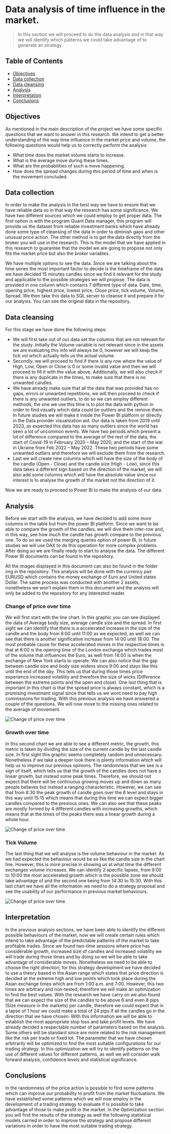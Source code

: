 # Data analysis of time influence in the market. 
> In this section we will proceed to do the data analysis and in that way we will identify which patterns we could take advantage of to generate an strategy. 

## Table of Contents
* [Objectives](#objectives)
* [Data collection](#data-collection)
* [Data cleansing](#data-cleansing)
* [Analysis](#analysis)
* [Interpretation](#interpretation)
* [Conclusions](#conclusions)

## Objectives
As mentioned in the main description of the project we have some specific questions that we want to answer in this research. We intend to get a better understanding of the way time influence in the market price and volume, the following questions would help us to correctly perform the analysis: 

- What time does the market volume starts to increase.
- What is the average move during these times.
- What are the probabilities of such a move happening.
- How does the spread changes during this period of time and when is the movement concluded.


## Data collection

In order to make the analysis in the best way we have to ensure that we have reliable data so in that way the research has some significance. We have two different sources which we could employ to get proper data. 
The first option is with the program Quant Data manager, this program will provide us the dataset from reliable investment banks which have already done some type of cleansing of the data in order to diminish gaps and other unusual price action. 
The other method is to get the data directly from the broker you will use in the research. This is the model that we have applied in this research to guarantee that the model we are going to propose not only fits the market price but also the broker variables. 

We have multiple options to see the data. Since we are talking about the time series the most important factor to decide is the timeframe of the data we have decided 15 minutes candles since we find it relevant for the study and applicable to the possible strategies we will propose. 
The data is provided in one column which contains 7 different type of data. Date, time, opening price, highest price, lowest price, Close price, tick volume, Volume, Spread. We then take this data to SQL server to cleanse it and prepare it for our analysis. You can see the original data in the repository. 

## Data cleansing

For this stage we have done the following steps:

- We will first take out of our data set the columns that are not relevant for the study. Initially the Volume variable is not relevant since in the assets we are evaluating this info will always be 0, however we will keep the tick vol which actually tells us the actual volume. 
- Secondly, we will proceed to find if there is any row where the value of High, Low, Open or Close is 0 or some invalid value and then we will proceed to fill it with the value above. Additionally, we will also check if there is any duplicate in the times, to make sure that there is no unwanted candles.  
- We have already make sure that all the data that was provided has no gaps, errors or unwanted repetitions, we will then proceed to check if there is any unwanted outliers, to do so we can employ different methods, the one we use this time is to plot the data with python in order to find visually which data could be outliers and the remove them. In future studies we will make it inside the Power BI platform or directly in the Data provider visualization aid. Our data is taken from 2019 until 2023, as expected this data has so many outliers since the world has seen a lot of uncommon events. We have two periods which present a lot of difference compared to the average of the rest of the data, the start of Covid-19 in February 2020 – May 2020, and the start of the war in Ukraine from Feb 2022 – May 2022. These two periods have some unwanted outliers and therefore we will exclude them from the research.
- Last we will create new columns which will have the size of the body of the candle (Open - Close) and the candle size (High - Low), since this data takes a different sign based on the direction of the market, we will also add some columns which will have the absolute value since our interest is to analyse the growth of the market not the direction of it. 

Now we are ready to proceed to Power Bi to make the analysis of our data. 

## Analysis

Before we start with the analysis, we have decided to add some more columns in the table but from the power BI platform. Since we want to be able to compare the growth of the candles, we will dive them inter-row and, in this way, see how much the candle has growth compare to the previous one. To do so we used the merging queries option of power BI, in future studies we will use DAX to do this operation for more complex problems. 
After doing so we are finally ready to start to analyse the data. The different Power BI documents can be found in the repository. 

All the images displayed in this document can also be found in the folder img in the repository. This analysis will be done with the currency pair EURUSD which contains the money exchange of Euro and United states Dollar.  The same process was conducted with another 2 assets, nonetheless we won’t explain them in this document and the analysis will only be added to the repository for any interested reader. 

### Change of price over time 
We will first start with the line chart. In this graphic you can see displayed the data of Average body size, average candle size and the spread. In first sight we can identify that there is a accelerated increase in the size of the candle and the body from 8:00 until 11:00 as we expected, as well we can see that there is another significative increase from 14:00 until 18:00. 
The most probable cause for these accelerated moves in the respective times is that at 8:00 is the opening time of the London exchange which trades most of the volume that influences the Euro, as well from 14:00 is when the exchange of New York starts to operate. We can also notice that the gap between candle size and body size widens since 9:00 and stays like this until the end of the day. This tells us that during those times price experience increased volatility and therefore the size of wicks (Difference between the extreme points and the open and close). 
One last thing that is important in this chart is that the spread price is always constant, which is a promising investment signal since that tells us we wont need to pay high commissions for trading. With this previous analysis we have answered a couple of the questions. We will now move to the missing ones related to the average of movement. 

![Change of price over time](./img/EURUSD_15m_Line_charts.png)


### Growth over time 

In this second chart we are able to see a different metric, the growth, this metric is taken by dividing the size of the current candle by the last candle size. In first sight this graphic seems completely random and unnecessary. Nonetheless if we take a deeper look there is plenty information which will help us to improve our previous opinions. 
The randomness that we see is a sign of itself, which tells us that the growth of the candles does not have a linear growth, but instead some peak times. Therefore, we should not expect that there will be continuous growing moves up and down as many people believes but instead a ranging characteristic. 
However, we can see that from 8:30 the peak growth of candle goes over the 8 level and stays in this way until 15:15 which means that during this time we can expect bigger candles compared to the previous ones. We can also see that these peaks are mostly formed by 4 different candles with increasing growths, which means that at the times of the peaks there was a linear growth during a whole hour.

![Change of price over time](./img/EURUSD_15m_Growth.png)

### Tick Volume 
The last thing that we will analyse is the volume behaviour in the market. As we had expected the behaviour would be so like the candle size in the chart line. However, this is more precise in showing us at what time the different exchanges volume increases. We can identify 2 specific lapses, from 9:00 to 10:00 the most accelerated growth which is the possible zone we should take advantage of and the second one being from 14:30 to 15:30. 
With this last chart we have all the information we need to do a strategy proposal and see the usability of our performance in previous market behaviours. 

![Change of price over time](./img/EURUSD_15m_Tick_Volume.png)

## Interpretation

In the previous analysis sections, we have been able to identify the different possible behaviours of the market, now we will create certain rules which intend to take advantage of the predictable patterns of the market to take profitable trades. 
Since we found two-time sessions where price has considerable growth, increased size of candles and increased volatility we will trade during those times and by doing so we will be able to take advantage of considerable moves. Nonetheless we need to be able to choose the right direction, for this strategy development we have decided to use a theory based in the Asian range which states that price direction is decided at the extreme high and low points which took place during the Asian exchange times which are from 1:00 a.m. and 7:00. However, this two times are arbitrary and non-tested, therefore we will make an optimization to find the best values. 
With the research we have carry on we also found that we can expect the size of the candles to be above 6 and even 8 pips (Size measure in the markets) per candle, therefore we could expect that in a lapse of 1 hour we could make a total of 24 pips if all the candles go in the direction that we have chosen. With this information we will be able to establish the most appropriate stop loss and take profit levels. 
We have already decided a respectable number of parameters based on the analysis. Some others will be standard since are more related to the risk management like the risk per trade or fixed lot. 
The parameter that we have chosen arbitrarily will be optimized to find the most suitable configurations for our trading strategy. In this optimization we will try to identify patterns on the use of different values for different patterns, as well we will consider walk forward analysis, confidence levels and statistical significance. 

## Conclusions

In the randomness of the price action is possible to find some patterns which can improve our probability to profit from the market fluctuations. We have established some patterns which we will now employ in the development of a trading strategy to evaluate if is possible to take advantage of those to make profit in the market. 
In the Optimization section you will find the results of the strategy as well the following statistical models carried in order to improve the strategy and propose different variations in order to have the most suitable trading strategy. 


